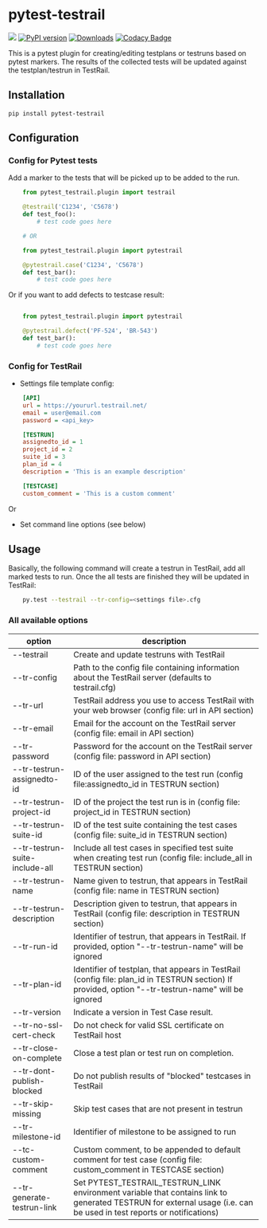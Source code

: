 pytest-testrail
===============

![](https://github.com/allankp/pytest-testrail/workflows/master/badge.svg)
[![PyPI version](https://badge.fury.io/py/pytest-testrail.svg)](https://badge.fury.io/py/pytest-testrail)
[![Downloads](https://pepy.tech/badge/pytest-testrail)](https://pepy.tech/project/pytest-testrail)
[![Codacy Badge](https://api.codacy.com/project/badge/Grade/83b960043527429a8310cced2d8defcb)](https://www.codacy.com/manual/allankp/pytest-testrail?utm_source=github.com&amp;utm_medium=referral&amp;utm_content=allankp/pytest-testrail&amp;utm_campaign=Badge_Grade)

This is a pytest plugin for creating/editing testplans or testruns based on pytest markers.
The results of the collected tests will be updated against the testplan/testrun in TestRail.

Installation
------------

    pip install pytest-testrail

Configuration
-------------

### Config for Pytest tests

Add a marker to the tests that will be picked up to be added to the run.

```python
    from pytest_testrail.plugin import testrail

    @testrail('C1234', 'C5678')
    def test_foo():
        # test code goes here

    # OR	

    from pytest_testrail.plugin import pytestrail

    @pytestrail.case('C1234', 'C5678')
    def test_bar():
        # test code goes here
```

Or if you want to add defects to testcase result:

```python

    from pytest_testrail.plugin import pytestrail

    @pytestrail.defect('PF-524', 'BR-543')
    def test_bar():
        # test code goes here
```

### Config for TestRail

* Settings file template config:

```ini
    [API]
    url = https://yoururl.testrail.net/
    email = user@email.com
    password = <api_key>

    [TESTRUN]
    assignedto_id = 1
    project_id = 2
    suite_id = 3
    plan_id = 4
    description = 'This is an example description'

    [TESTCASE]
    custom_comment = 'This is a custom comment'
```

Or

* Set command line options (see below)

Usage
-----

Basically, the following command will create a testrun in TestRail, add all marked tests to run.
Once the all tests are finished they will be updated in TestRail:

```bash
    py.test --testrail --tr-config=<settings file>.cfg
```

### All available options

| option                         | description                                                                                                                                                               |
| -------------------------------|---------------------------------------------------------------------------------------------------------------------------------------------------------------------------|
| --testrail                     | Create and update testruns with TestRail                                                                                                                                  |
| --tr-config                    | Path to the config file containing information about the TestRail server (defaults to testrail.cfg)                                                                       |
| --tr-url                       | TestRail address you use to access TestRail with your web browser (config file: url in API section)                                                                       |
| --tr-email                     | Email for the account on the TestRail server (config file: email in API section)                                                                                          |
| --tr-password                  | Password for the account on the TestRail server (config file: password in API section)                                                                                    |
| --tr-testrun-assignedto-id     | ID of the user assigned to the test run (config file:assignedto_id in TESTRUN section)                                                                                    |
| --tr-testrun-project-id        | ID of the project the test run is in (config file: project_id in TESTRUN section)                                                                                         |
| --tr-testrun-suite-id          | ID of the test suite containing the test cases (config file: suite_id in TESTRUN section)                                                                                 |
| --tr-testrun-suite-include-all | Include all test cases in specified test suite when creating test run (config file: include_all in TESTRUN section)                                                       |
| --tr-testrun-name              | Name given to testrun, that appears in TestRail (config file: name in TESTRUN section)                                                                                    |
| --tr-testrun-description       | Description given to testrun, that appears in TestRail (config file: description in TESTRUN section)                                                                      |
| --tr-run-id                    | Identifier of testrun, that appears in TestRail. If provided, option "--tr-testrun-name" will be ignored                                                                  |
| --tr-plan-id                   | Identifier of testplan, that appears in TestRail (config file: plan_id in TESTRUN section) If provided, option "--tr-testrun-name" will be ignored                        |
| --tr-version                   | Indicate a version in Test Case result.                                                                                                                                   |
| --tr-no-ssl-cert-check         | Do not check for valid SSL certificate on TestRail host                                                                                                                   |
| --tr-close-on-complete         | Close a test plan or test run on completion.                                                                                                                              |
| --tr-dont-publish-blocked      | Do not publish results of "blocked" testcases in TestRail                                                                                                                 |
| --tr-skip-missing              | Skip test cases that are not present in testrun                                                                                                                           |
| --tr-milestone-id              | Identifier of milestone to be assigned to run                                                                                                                             |
| --tc-custom-comment            | Custom comment, to be appended to default comment for test case (config file: custom_comment in TESTCASE section)                                                         |
| --tr-generate-testrun-link     | Set PYTEST_TESTRAIL_TESTRUN_LINK environment variable that contains link to generated TESTRUN for external usage (i.e. can be used in test reports or notifications)      |
